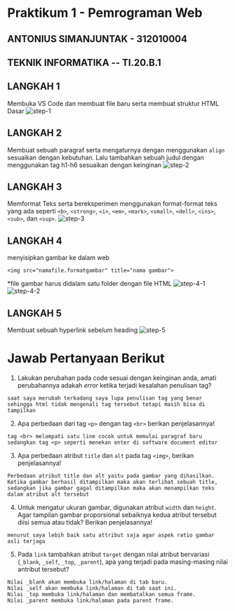 # Praktikum 1 - Pemrograman Web

## ANTONIUS SIMANJUNTAK - 312010004
## TEKNIK INFORMATIKA -- TI.20.B.1

## LANGKAH 1

Membuka VS Code dan membuat file baru serta membuat struktur HTML Dasar
![step-1](https://i.imgur.com/dJYXxai.png)

## LANGKAH 2
Membuat sebuah paragraf serta mengaturnya dengan menggunakan `align` sesuaikan dengan kebutuhan. Lalu tambahkan sebuah judul dengan menggunakan tag h1-h6 sesuaikan dengan keinginan
![step-2](https://i.imgur.com/0zrnA6c.png)

## LANGKAH 3 
Memformat Teks serta bereksperimen menggunakan format-format teks yang ada seperti `<b>`, `<strong>`, `<i>`, `<em>`, `<mark>`, `<small>`, `<dell>`, `<ins>`, `<sub>`, dan `<sup>`.
![step-3](https://i.imgur.com/Em5axKC.png)

## LANGKAH 4
menyisipkan gambar ke dalam web 
```
<img src="namafile.formatgambar" title="nama gambar">
``` 
*file gambar harus didalam satu folder dengan file HTML
![step-4-1](https://i.imgur.com/TIwt4ZQ.png)
![step-4-2](https://i.imgur.com/rzGYbPO.png)

## LANGKAH 5
Membuat sebuah hyperlink sebelum heading
![step-5](https://i.imgur.com/x3Aplbl.png)

# Jawab Pertanyaan Berikut
1. Lakukan perubahan pada code sesuai dengan keinginan anda, amati perubahannya adakah _error_ ketika terjadi kesalahan penulisan tag?
```
saat saya merubah terkadang saya lupa penulisan tag yang benar sehingga html tidak mengenali tag tersebut tetapi masih bisa di tampilkan  
```
2. Apa perbedaan dari tag `<p>` dengan tag `<br>` berikan penjelasannya!
```
tag <br> melompati satu line cocok untuk memulai paragraf baru sedangkan tag <p> seperti menekan enter di software document editor 
```
3. Apa perbedaan atribut `title` dan `alt` pada tag `<img>`, berikan penjelasannya!
```
Perbedaan atribut title dan alt yaitu pada gambar yang dihasilkan. Ketika gambar berhasil ditampilkan maka akan terlihat sebuah title, sedangkan jika gambar gagal ditampilkan maka akan menampilkan teks dalam atribut alt tersebut
```
4. Untuk mengatur ukuran gambar, digunakan atribut `width` dan `height`. Agar tampilan gambar proporsional sebaiknya kedua atribut tersebut diisi semua atau tidak? Berikan penjelasannya!
```
menurut saya lebih baik satu attribut saja agar aspek ratio gambar asli terjaga 
```
5. Pada `link` tambahkan atribut `target` dengan nilai atribut bervariasi (`_blank`, `_self`, `_top`, `_parent`), apa yang terjadi pada masing-masing nilai antribut tersebut?
```
Nilai _blank akan membuka link/halaman di tab baru.
Nilai _self akan membuka link/halaman di tab saat ini.
Nilai _top membuka link/halaman dan membatalkan semua frame.
Nilai _parent membuka link/halaman pada parent frame.
```
